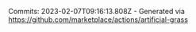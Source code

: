 Commits: 2023-02-07T09:16:13.808Z - Generated via https://github.com/marketplace/actions/artificial-grass
<br>
